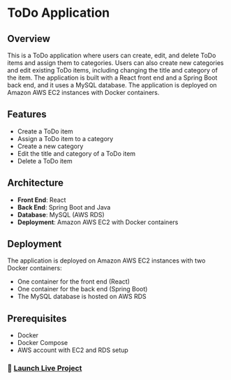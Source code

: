 # ToDo Application

## Overview

This is a ToDo application where users can create, edit, and delete ToDo items and assign them to categories. Users can also create new categories and edit existing ToDo items, including changing the title and category of the item. The application is built with a React front end and a Spring Boot back end, and it uses a MySQL database. The application is deployed on Amazon AWS EC2 instances with Docker containers.

## Features

- Create a ToDo item
- Assign a ToDo item to a category
- Create a new category
- Edit the title and category of a ToDo item
- Delete a ToDo item

## Architecture

- **Front End**: React
- **Back End**: Spring Boot and Java
- **Database**: MySQL (AWS RDS)
- **Deployment**: Amazon AWS EC2 with Docker containers

## Deployment

The application is deployed on Amazon AWS EC2 instances with two Docker containers:

- One container for the front end (React)
- One container for the back end (Spring Boot)
- The MySQL database is hosted on AWS RDS

## Prerequisites

- Docker
- Docker Compose
- AWS account with EC2 and RDS setup

### 🚀 [Launch Live Project](https://todo.bansalz.com)
